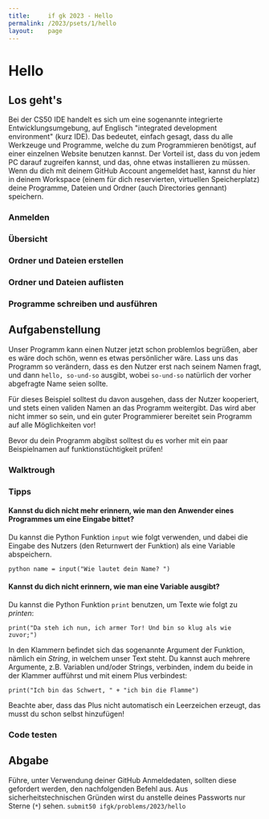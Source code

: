 ```yaml
---
title:     if gk 2023 - Hello
permalink: /2023/psets/1/hello
layout:    page
---
```


# Hello

## Los geht's

Bei der CS50 IDE handelt es sich um eine sogenannte integrierte Entwicklungsumgebung, auf Englisch "integrated development environment" (kurz IDE).
Das bedeutet, einfach gesagt, dass du alle Werkzeuge und Programme, welche du zum Programmieren benötigst, auf einer einzelnen Website benutzen kannst.
Der Vorteil ist, dass du von jedem PC darauf zugreifen kannst, und das, ohne etwas installieren zu müssen.
Wenn du dich mit deinem GitHub Account angemeldet hast, kannst du hier in deinem Workspace (einem für dich reservierten, virtuellen Speicherplatz) deine Programme, Dateien und Ordner (auch Directories gennant) speichern.

### Anmelden

### Übersicht

### Ordner und Dateien erstellen

### Ordner und Dateien auflisten

### Programme schreiben und ausführen

## Aufgabenstellung
Unser Programm kann einen Nutzer jetzt schon problemlos begrüßen, aber es wäre doch schön, wenn es etwas persönlicher wäre. Lass uns das Programm so verändern, dass es den Nutzer erst nach seinem Namen fragt, und dann ```hello, so-und-so``` ausgibt, wobei ```so-und-so``` natürlich der vorher abgefragte Name seien sollte.

Für dieses Beispiel solltest du davon ausgehen, dass der Nutzer kooperiert, und stets einen validen Namen an das Programm weitergibt. Das wird aber nicht immer so sein, und ein guter Programmierer bereitet sein Programm auf alle Möglichkeiten vor!

Bevor du dein Programm abgibst solltest du es vorher mit ein paar Beispielnamen auf funktionstüchtigkeit prüfen!

### Walktrough

### Tipps

#### Kannst du dich nicht mehr erinnern, wie man den Anwender eines Programmes um eine Eingabe bittet?
Du kannst die Python Funktion ```input``` wie folgt verwenden, und dabei die Eingabe des Nutzers (den Returnwert der Funktion) als eine Variable abspeichern.

```python name = input("Wie lautet dein Name? ")```

#### Kannst du dich nicht erinnern, wie man eine Variable ausgibt?
Du kannst die Python Funktion ```print``` benutzen, um Texte wie folgt zu *printen*:

```print("Da steh ich nun, ich armer Tor! Und bin so klug als wie zuvor;")```

In den Klammern befindet sich das sogenannte Argument der Funktion, nämlich ein *String*, in welchem unser Text steht. Du kannst auch mehrere Argumente, z.B. Variablen und/oder Strings, verbinden, indem du beide in der Klammer aufführst und mit einem Plus verbindest:

```print("Ich bin das Schwert, " + "ich bin die Flamme")```

Beachte aber, dass das Plus nicht automatisch ein Leerzeichen erzeugt, das musst du schon selbst hinzufügen!

### Code testen

## Abgabe

Führe, unter Verwendung deiner GitHub Anmeldedaten, sollten diese gefordert werden, den nachfolgenden Befehl aus. Aus sicherheitstechnischen Gründen wirst du anstelle deines Passworts nur Sterne (```*```) sehen.
```submit50 ifgk/problems/2023/hello```
